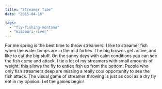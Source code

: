 ```yaml
---
title: "Streamer Time"
date: "2015-04-16"

tags: 
  - "fly-fishing-montana"
  - "missouri-river"
---
```


For me spring is the best time to throw streamers! I like to streamer fish when the water temps are in the mid forties. The big browns get active, and like to eat the big stuff. On the sunny days with calm conditions you can see the fish come and attack. I tie a lot of my streamers with small amounts of weight, this allows the fly to entice fish up from the bottom. People who only fish streamers deep are missing a really cool opportunity to see the fish attack. The visual game of streamer throwing is just as cool as a dry fly eat in my opinion. Let the games begin!
